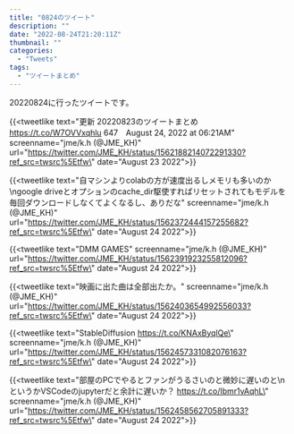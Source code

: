```yaml
---
title: "0824のツイート"
description: ""
date: "2022-08-24T21:20:11Z"
thumbnail: ""
categories:
  - "Tweets"
tags:
  - "ツイートまとめ"
---
```

20220824に行ったツイートです。
<!--more-->
{{<tweetlike text=\"更新 20220823のツイートまとめ https://t.co/W7OVVxqhlu 647　August 24, 2022 at 06:21AM\" screenname=\"jme/k.h (@JME_KH)\" url=\"https://twitter.com/JME_KH/status/1562188214072291330?ref_src=twsrc%5Etfw\" date=\"August 23 2022\">}}

{{<tweetlike text=\"自マシンよりcolabの方が速度出るしメモリも多いのか\ngoogle driveとオプションのcache_dir駆使すればリセットされてもモデルを毎回ダウンロードしなくてよくなるし、ありだな\" screenname=\"jme/k.h (@JME_KH)\" url=\"https://twitter.com/JME_KH/status/1562372444157255682?ref_src=twsrc%5Etfw\" date=\"August 24 2022\">}}

{{<tweetlike text=\"DMM GAMES\" screenname=\"jme/k.h (@JME_KH)\" url=\"https://twitter.com/JME_KH/status/1562391923255812096?ref_src=twsrc%5Etfw\" date=\"August 24 2022\">}}

{{<tweetlike text=\"映画に出た曲は全部出たか。\" screenname=\"jme/k.h (@JME_KH)\" url=\"https://twitter.com/JME_KH/status/1562403654992556033?ref_src=twsrc%5Etfw\" date=\"August 24 2022\">}}

{{<tweetlike text=\"StableDiffusion https://t.co/KNAxByqlQe\" screenname=\"jme/k.h (@JME_KH)\" url=\"https://twitter.com/JME_KH/status/1562457331082076163?ref_src=twsrc%5Etfw\" date=\"August 24 2022\">}}

{{<tweetlike text=\"部屋のPCでやるとファンがうるさいのと微妙に遅いのと\nというかVSCodeのjupyterだと余計に遅いか？ https://t.co/Ibmr1vAqhL\" screenname=\"jme/k.h (@JME_KH)\" url=\"https://twitter.com/JME_KH/status/1562458562705891333?ref_src=twsrc%5Etfw\" date=\"August 24 2022\">}}

